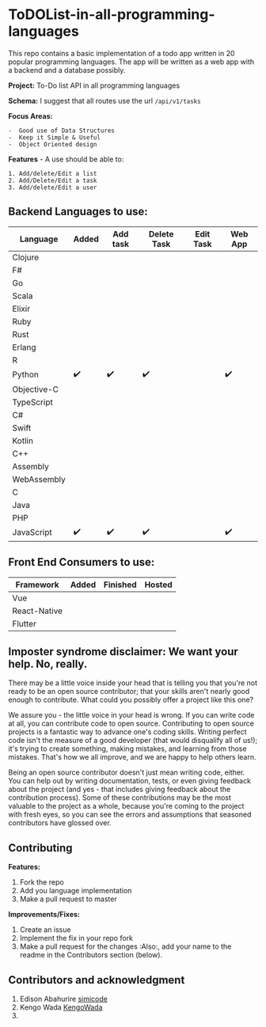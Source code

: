 # ToDOList-in-all-programming-languages
This repo contains a basic implementation of a todo app written in 20 popular programming languages.
The app will be written as a web app with a backend and a database possibly. 

**Project:** To-Do list API in all programming languages

**Schema:** I suggest that all routes use the url `/api/v1/tasks`

**Focus Areas:**

	-  Good use of Data Structures
	-  Keep it Simple & Useful
	-  Object Oriented design
    

**Features** - A use should be able to:

	1. Add/delete/Edit a list
	2. Add/Delete/Edit a task
	3. Add/delete/Edit a user


## Backend Languages to use:

Language | Added | Add task | Delete Task | Edit Task | Web App
-------- | ----- | -------- | ----------- | --------- | -------
Clojure |  |  |  |  |  
F# |  |  |  |  |  
Go |  |  |  |  |  
Scala |  |  |  |  |  
Elixir |  |  |  |  |  
Ruby |  |  |  |  |  
Rust |  |  |  |  |  
Erlang |  |  |  |  |  
R |  |  |  |  |  
Python | :heavy_check_mark: | :heavy_check_mark: | :heavy_check_mark: |  | :heavy_check_mark:
Objective-C |  |  |  |  |  
TypeScript |  |  |  |  |  
C# |  |  |  |  |  
Swift |  |  |  |  |  
Kotlin |  |  |  |  |  
C++ |  |  |  |  |  
Assembly |  |  |  |  |  
WebAssembly |  |  |  |  |  
C |  |  |  |  |  
Java |  |  |  |  |  
PHP |  |  |  |  |  
JavaScript | :heavy_check_mark: | :heavy_check_mark: | :heavy_check_mark: |  | :heavy_check_mark:

## Front End Consumers to use:

Framework | Added | Finished | Hosted 
--------- | ----- | -------- | -------
Vue |  |  |  |
React-Native |  |  |  |
Flutter |  |  |  |


## Imposter syndrome disclaimer: We want your help. No, really.

There may be a little voice inside your head that is telling you that you're not ready to be an open source contributor; that your skills aren't nearly good enough to contribute. What could you possibly offer a project like this one?

We assure you - the little voice in your head is wrong. If you can write code at all, you can contribute code to open source. Contributing to open source projects is a fantastic way to advance one's coding skills. Writing perfect code isn't the measure of a good developer (that would disqualify all of us!); it's trying to create something, making mistakes, and learning from those mistakes. That's how we all improve, and we are happy to help others learn.

Being an open source contributor doesn't just mean writing code, either. You can help out by writing documentation, tests, or even giving feedback about the project (and yes - that includes giving feedback about the contribution process). Some of these contributions may be the most valuable to the project as a whole, because you're coming to the project with fresh eyes, so you can see the errors and assumptions that seasoned contributors have glossed over.


## Contributing
**Features:**
  1. Fork the repo
  2. Add you language implementation
  3. Make a pull request to master
  
**Improvements/Fixes:**
  1. Create an issue
  2. Implement the fix in your repo fork
  3. Make a pull request for the changes
:Also:, add your name to the readme in the Contributors section (below).


## Contributors and acknowledgment

1. Edison Abahurire [simicode](https://github.com/SimiCode)
2. Kengo Wada [KengoWada](https://github.com/KengoWada/)
3. 
